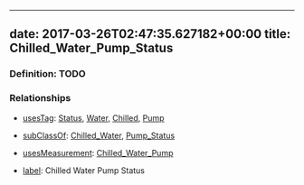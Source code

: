 
---
date: 2017-03-26T02:47:35.627182+00:00
title: Chilled_Water_Pump_Status
---
### Definition: TODO

### Relationships

* [usesTag](https://brickschema.org/schema/1.0/BrickFrame#usesTag): [Status](https://brickschema.org/schema/1.0/BrickTag#Status), [Water](https://brickschema.org/schema/1.0/BrickTag#Water), [Chilled](https://brickschema.org/schema/1.0/BrickTag#Chilled), [Pump](https://brickschema.org/schema/1.0/BrickTag#Pump)

* [subClassOf](http://www.w3.org/2000/01/rdf-schema#subClassOf): [Chilled_Water](https://brickschema.org/schema/1.0/Brick#Chilled_Water), [Pump_Status](https://brickschema.org/schema/1.0/Brick#Pump_Status)

* [usesMeasurement](https://brickschema.org/schema/1.0/BrickFrame#usesMeasurement): [Chilled_Water_Pump](https://brickschema.org/schema/1.0/Brick#Chilled_Water_Pump)

* [label](http://www.w3.org/2000/01/rdf-schema#label): Chilled Water Pump Status
